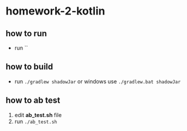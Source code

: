 # homework-2-kotlin

## how to run
- run ``

## how to build
- run `./gradlew shadowJar` or windows use `./gradlew.bat shadowJar`

## how to ab test
1. edit **ab_test.sh** file
2. run `./ab_test.sh`